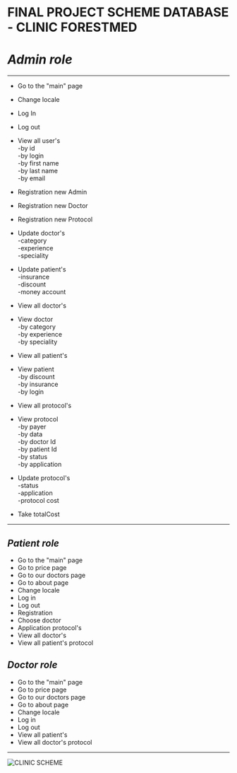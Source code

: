 #  FINAL PROJECT SCHEME DATABASE - CLINIC FORESTMED
#  _Admin role_
___
* Go to the "main" page 
* Change locale 
* Log In
* Log out  

* View all user's  
-by id  
-by login  
-by first name  
-by last name  
-by email  

* Registration new Admin  
* Registration new Doctor 
* Registration new Protocol  

* Update doctor's  
-category  
-experience  
-speciality  

* Update patient's   
-insurance  
-discount  
-money account  

* View all doctor's  

* View doctor  
-by category  
-by experience  
-by speciality  

* View all patient's  

* View patient  
-by discount  
-by insurance  
-by login  

* View all protocol's  

* View protocol  
-by payer  
-by data  
-by doctor Id    
-by patient Id  
-by status  
-by application  
 
* Update protocol's  
-status  
-application  
-protocol cost  


* Take totalCost  
***    


_Patient role_  
---   
* Go to the "main" page  
* Go to price page  
* Go to our doctors page  
* Go to about page  
* Change locale  
* Log in  
* Log out  
* Registration  
* Choose doctor  
* Application protocol's  
* View all doctor's  
* View all patient's protocol  

_Doctor role_  
 --- 
* Go to the "main" page  
* Go to price page  
* Go to our doctors page  
* Go to about page  
* Change locale   
* Log in  
* Log out  
* View all patient's  
* View all doctor's protocol
***   

![CLINIC SCHEME](medicine.png)

